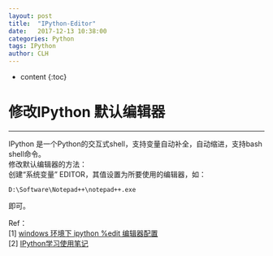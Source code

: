 ```yaml
---
layout: post
title:  "IPython-Editor"
date:   2017-12-13 10:38:00 
categories: Python
tags: IPython
author: CLH
---
```


* content
{:toc}

# 修改IPython 默认编辑器 #

----------
IPython 是一个Python的交互式shell，支持变量自动补全，自动缩进，支持bash shell命令。     
修改默认编辑器的方法：    
创建“系统变量” EDITOR，其值设置为所要使用的编辑器，如：  

	D:\Software\Notepad++\notepad++.exe   

即可。      


Ref：     
[1] [windows 环境下 ipython %edit 编辑器配置](http://blog.csdn.net/lixintong1992/article/details/49151431)    
[2] [IPython学习使用笔记](https://www.cnblogs.com/zzhzhao/p/5295476.html)


